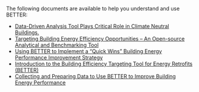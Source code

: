 The following documents are available to help you understand and use BETTER:

- [Data-Driven Analysis Tool Plays Critical Role in Climate Neutral Buildings. <span class="ml-1 align-center"><i class="fas fa-external-link-alt"></i></span>](https://eta.lbl.gov/publications/data-driven-analysis-tool-plays)
- [Targeting Building Energy Efficiency Opportunities – An Open-source Analytical and Benchmarking Tool <span class="ml-1 align-center"><i class="fas fa-external-link-alt"></i></span>](https://better.lbl.gov/media/template/ASHRAE_conference_paper.pdf)
- [Using BETTER to Implement a “Quick Wins” Building Energy Performance Improvement Strategy <span class="ml-1 align-center"><i class="fas fa-external-link-alt"></i></span>](https://www.youtube.com/watch?v=Hmql1czkhXE)
- [Introduction to the Building Efficiency Targeting Tool for Energy Retrofits (BETTER) <span class="ml-1 align-center"><i class="fas fa-external-link-alt"></i></span>](https://attendee.gotowebinar.com/recording/5130560257504060939)
- [Collecting and Preparing Data to Use BETTER to Improve Building Energy Performance <span class="ml-1 align-center"><i class="fas fa-external-link-alt"></i></span>](https://www.youtube.com/watch?v=Z7DbIRSRGUc&feature=youtu.be)
<!-- - [Marketing Snapshot](link_coming_soon) -->
